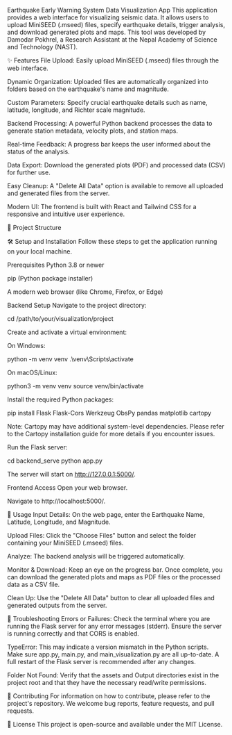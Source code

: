 Earthquake Early Warning System Data Visualization App
This application provides a web interface for visualizing seismic data. It allows users to upload MiniSEED (.mseed) files, specify earthquake details, trigger analysis, and download generated plots and maps. This tool was developed by Damodar Pokhrel, a Research Assistant at the Nepal Academy of Science and Technology (NAST).

✨ Features
File Upload: Easily upload MiniSEED (.mseed) files through the web interface.

Dynamic Organization: Uploaded files are automatically organized into folders based on the earthquake's name and magnitude.

Custom Parameters: Specify crucial earthquake details such as name, latitude, longitude, and Richter scale magnitude.

Backend Processing: A powerful Python backend processes the data to generate station metadata, velocity plots, and station maps.

Real-time Feedback: A progress bar keeps the user informed about the status of the analysis.

Data Export: Download the generated plots (PDF) and processed data (CSV) for further use.

Easy Cleanup: A "Delete All Data" option is available to remove all uploaded and generated files from the server.

Modern UI: The frontend is built with React and Tailwind CSS for a responsive and intuitive user experience.

📂 Project Structure


🛠️ Setup and Installation
Follow these steps to get the application running on your local machine.

Prerequisites
Python 3.8 or newer

pip (Python package installer)

A modern web browser (like Chrome, Firefox, or Edge)

Backend Setup
Navigate to the project directory:

cd /path/to/your/visualization/project

Create and activate a virtual environment:

On Windows:

python -m venv venv
.\venv\Scripts\activate

On macOS/Linux:

python3 -m venv venv
source venv/bin/activate

Install the required Python packages:

pip install Flask Flask-Cors Werkzeug ObsPy pandas matplotlib cartopy

Note: Cartopy may have additional system-level dependencies. Please refer to the Cartopy installation guide for more details if you encounter issues.

Run the Flask server:

cd backend_serve
python app.py

The server will start on http://127.0.0.1:5000/.

Frontend Access
Open your web browser.

Navigate to http://localhost:5000/.

🚀 Usage
Input Details: On the web page, enter the Earthquake Name, Latitude, Longitude, and Magnitude.

Upload Files: Click the "Choose Files" button and select the folder containing your MiniSEED (.mseed) files.

Analyze: The backend analysis will be triggered automatically.

Monitor & Download: Keep an eye on the progress bar. Once complete, you can download the generated plots and maps as PDF files or the processed data as a CSV file.

Clean Up: Use the "Delete All Data" button to clear all uploaded files and generated outputs from the server.

🐛 Troubleshooting
Errors or Failures: Check the terminal where you are running the Flask server for any error messages (stderr). Ensure the server is running correctly and that CORS is enabled.

TypeError: This may indicate a version mismatch in the Python scripts. Make sure app.py, main.py, and main_visualization.py are all up-to-date. A full restart of the Flask server is recommended after any changes.

Folder Not Found: Verify that the assets and Output directories exist in the project root and that they have the necessary read/write permissions.

🤝 Contributing
For information on how to contribute, please refer to the project's repository. We welcome bug reports, feature requests, and pull requests.

📄 License
This project is open-source and available under the MIT License.
